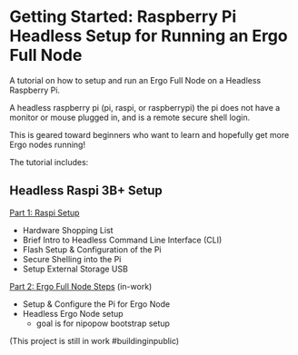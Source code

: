 # Getting Started: Raspberry Pi Headless Setup for Running an Ergo Full Node

A tutorial on how to setup and run an Ergo Full Node on a Headless Raspberry Pi.

A headless raspberry pi (pi, raspi, or raspberrypi) the pi does not have a monitor or mouse plugged in, and is a remote secure shell login. 

This is geared toward beginners who want to learn and hopefully get more Ergo nodes running!

The tutorial includes:

## Headless Raspi 3B+ Setup

[Part 1: Raspi Setup](~/part1-raspi-setup.md)
- Hardware Shopping List
- Brief Intro to Headless Command Line Interface (CLI)
- Flash Setup & Configuration of the Pi
- Secure Shelling into the Pi
- Setup External Storage USB

[Part 2: Ergo Full Node Steps](~/part2-ergo-full-node.md) (in-work)
- Setup & Configure the Pi for Ergo Node
- Headless Ergo Node setup
    - goal is for nipopow bootstrap setup

(This project is still in work #buildinginpublic)
